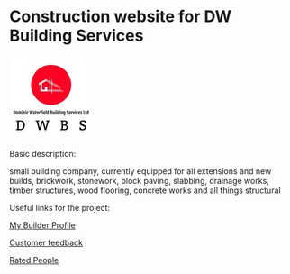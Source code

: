 # Construction website for DW Building Services

![DWBS Logo](./assets/images/dwbs.png)

Basic description:

small building company, currently equipped for all extensions and new builds, brickwork, stonework, block paving, slabbing, drainage works, timber structures, wood flooring, concrete works and all things structural

Useful links for the project:

[My Builder Profile](https://www.mybuilder.com/profile/view/dominic_waterfield)

[Customer feedback](https://www.mybuilder.com/profile/view/dominic_waterfield/feedback)

[Rated People](https://www.ratedpeople.com/profile/dom-waterfield)
